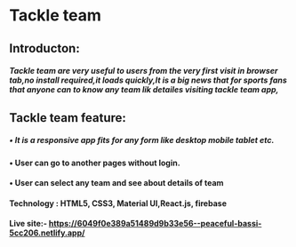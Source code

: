 
# Tackle team
## Introducton:
##### Tackle team are very useful to users from the very first visit in browser tab,no install required,it loads quickly,It is a big news that for sports fans that anyone can to know any team lik  detailes visiting tackle team app,

## Tackle team feature:
##### • It is a responsive app fits for any form like desktop mobile tablet etc.
#### • User can go to another pages without login.
#### • User can select any team and see about details of team
#### Technology : HTML5, CSS3, Material UI,React.js, firebase

#### Live site:- https://6049f0e389a51489d9b33e56--peaceful-bassi-5cc206.netlify.app/
